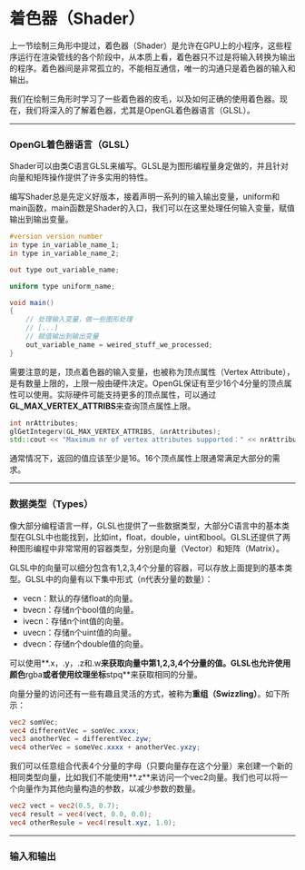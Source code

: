 # 着色器（Shader）

上一节绘制三角形中提过，着色器（Shader）是允许在GPU上的小程序，这些程序运行在渲染管线的各个阶段中，从本质上看，着色器只不过是将输入转换为输出的程序。着色器间是非常孤立的，不能相互通信，唯一的沟通只是着色器的输入和输出。

我们在绘制三角形时学习了一些着色器的皮毛，以及如何正确的使用着色器。现在，我们将深入的了解着色器，尤其是OpenGL着色器语言（GLSL）。

------

### OpenGL着色器语言（GLSL）

Shader可以由类C语言GLSL来编写。GLSL是为图形编程量身定做的，并且针对向量和矩阵操作提供了许多实用的特性。

编写Shader总是先定义好版本，接着声明一系列的输入输出变量，uniform和main函数，main函数是Shader的入口，我们可以在这里处理任何输入变量，赋值输出到输出变量。

```glsl
#version version_number
in type in_variable_name_1;
in type in_variable_name_2;

out type out_variable_name;

uniform type uniform_name;

void main()
{
    // 处理输入变量，做一些图形处理
    // [...]
    // 赋值输出到输出变量
    out_variable_name = weired_stuff_we_processed;
}
```

需要注意的是，顶点着色器的输入变量，也被称为顶点属性（Vertex Attribute），是有数量上限的，上限一般由硬件决定。OpenGL保证有至少16个4分量的顶点属性可以使用。实际硬件可能支持更多的顶点属性，可以通过**GL_MAX_VERTEX_ATTRIBS**来查询顶点属性上限。

```c++
int nrAttributes;
glGetIntegerv(GL_MAX_VERTEX_ATTRIBS, &nrAttributes);
std::cout << "Maximum nr of vertex attributes supported：" << nrAttributes << std::endl;
```

通常情况下，返回的值应该至少是16。16个顶点属性上限通常满足大部分的需求。

------

### 数据类型（Types）

像大部分编程语言一样，GLSL也提供了一些数据类型，大部分C语言中的基本类型在GLSL中也能找到，比如int，float，double，uint和bool。GLSL还提供了两种图形编程中非常常用的容器类型，分别是向量（Vector）和矩阵（Matrix）。

GLSL中的向量可以细分包含有1,2,3,4个分量的容器，可以存放上面提到的基本类型。GLSL中的向量有以下集中形式（n代表分量的数量）：

- vecn：默认的存储float的向量。
- bvecn：存储n个bool值的向量。
- ivecn：存储n个int值的向量。
- uvecn：存储n个uint值的向量。
- dvecn：存储n个double值的向量。

可以使用**.x，.y，.z和.w**来获取向量中第1,2,3,4个分量的值。GLSL也允许使用颜色**rgba**或者使用纹理坐标**stpq**来获取相同的分量。

向量分量的访问还有一些有趣且灵活的方式，被称为**重组（Swizzling）**。如下所示：

```glsl
vec2 somVec;
vec4 differentVec = somVec.xxxx;
vec3 anotherVec = differentVec.zyw;
vec4 otherVec = someVec.xxxx + anotherVec.yxzy;
```

我们可以任意组合代表4个分量的字母（只要向量存在这个分量）来创建一个新的相同类型向量，比如我们不能使用**.z**来访问一个vec2向量。我们也可以将一个向量作为其他向量构造的参数，以减少参数的数量。

```glsl
vec2 vect = vec2(0.5, 0.7);
vec4 result = vec4(vect, 0.0, 0.0);
vec4 otherResule = vec4(result.xyz, 1.0);
```

------

### 输入和输出

